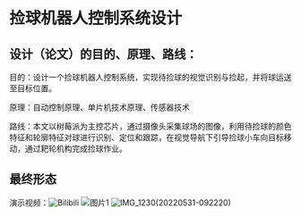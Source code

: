 # 捡球机器人控制系统设计

## 设计（论文）的目的、原理、路线：

目的：设计一个捡球机器人控制系统，实现待捡球的视觉识别与捡起，并将球运送至目标位置。

原理：自动控制原理、单片机技术原理、传感器技术

路线：本文以树莓派为主控芯片，通过摄像头采集球场的图像，利用待捡球的颜色特征和轮廓特征对球进行识别、定位和跟踪，在视觉导航下引导捡球小车向目标移动，通过耙轮机构完成捡球作业。

## 最终形态
演示视频：![Bilibili](https://www.bilibili.com/video/BV1vS4y1z7Se?share_source=copy_web)
![图片1](https://user-images.githubusercontent.com/65287961/171074607-12210ff4-e7b2-481e-93ed-71b21a3282db.png)
![IMG_1230(20220531-092220)](https://user-images.githubusercontent.com/65287961/171074713-aa86f96d-b0d2-4c7f-a414-c89c13aa2706.JPG)


